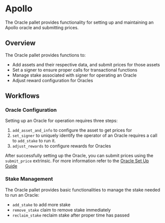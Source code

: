 # Apollo

The Oracle pallet provides functionality for setting up and maintaining an Apollo oracle and submitting prices.

## Overview

The Oracle pallet provides functions to:
- Add assets and their respective data, and submit prices for those assets
- Set a signer to ensure proper calls for transactional functions
- Manage stake associated with signer for operating an Oracle
- Adjust reward configuration for Oracles

## Workflows

### Oracle Configuration

Setting up an Oracle for operation requires three steps:
1. `add_asset_and_info` to configure the asset to get prices for
2. `set_signer` to uniquely identify the operator of an Oracle requires a call to `add_stake` to run it.
3. `adjust_rewards` to configure rewards for Oracles

After successfully setting up the Oracle, you can submit prices using the `submit_price` extrinsic.
For more information refer to the [Oracle Set Up Guide](../../book/src/developer-guides/oracle-set-up-guide/oracle-set-up-guide.md)

### Stake Management

The Oracle pallet provides basic functionalities to manage the stake needed to run an Oracle:
- `add_stake` to add more stake
- `remove_stake` claim to remove stake immediately
- `reclaim_stake` reclaim stake after proper time has passed
